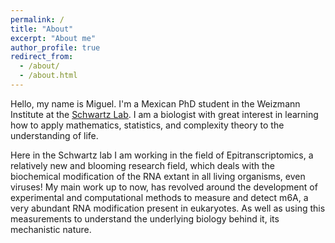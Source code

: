 ```yaml
---
permalink: /
title: "About"
excerpt: "About me"
author_profile: true
redirect_from: 
  - /about/
  - /about.html
---
```


Hello, my name is Miguel. I'm a Mexican PhD student in the Weizmann Institute at the [Schwartz Lab](http://www.weizmann.ac.il/molgen/Schwartz/). I am a biologist with great interest in learning how to apply mathematics, statistics, and complexity theory to the understanding of life.

Here in the Schwartz lab I am working in the field of Epitranscriptomics, a relatively new and blooming research field, which deals with the biochemical modification of the RNA extant in all living organisms, even viruses! My main work up to now, has revolved around the development of experimental and computational methods to measure and detect m6A, a very abundant RNA modification present in eukaryotes. As well as using this measurements to understand the underlying biology behind it, its mechanistic nature. 
